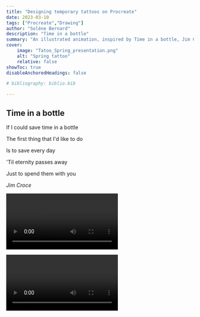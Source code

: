 ```yaml
---
title: "Designing temporary tattoos on Procreate"
date: 2023-03-10
tags: ["Procreate","Drawing"]
author: "Solène Bernard"
description: "Time in a bottle" 
summary: "An illustrated animation, inspired by Time in a bottle, Jim Croce. Done on Procreate." 
cover:
    image: "Tatoo_Spring_presentation.png"
    alt: "Spring tattoo"
    relative: false
showToc: true
disableAnchoredHeadings: false

# bibliography: biblio.bib

---
```


## Time in a bottle

If I could save time in a bottle

The first thing that I'd like to do

Is to save every day

'Til eternity passes away

Just to spend them with you

*Jim Croce*

<video src="time_in_a_bottle.mp4" controls></video>

![](time_in_a_bottle.mp4)

